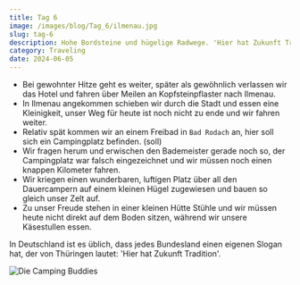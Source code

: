 ```yaml
---
title: Tag 6
image: /images/blog/Tag_6/ilmenau.jpg
slug: tag-6
description: Hohe Bordsteine und hügelige Radwege. 'Hier hat Zukunft Tradition!'.
category: Traveling
date: 2024-06-05
---
```


- Bei gewohnter Hitze geht es weiter, später als gewöhnlich verlassen wir das Hotel und fahren über Meilen an Kopfsteinpflaster nach Ilmenau.
- In Ilmenau angekommen schieben wir durch die Stadt und essen eine Kleinigkeit, unser Weg für heute ist noch nicht zu ende und wir fahren weiter.
- Relativ spät kommen wir an einem Freibad in `Bad Rodach` an, hier soll sich ein Campingplatz befinden. (soll)
- Wir fragen herum und erwischen den Bademeister gerade noch so, der Campingplatz war falsch eingezeichnet und wir müssen noch einen knappen Kilometer fahren.
- Wir kriegen einen wunderbaren, luftigen Platz über all den Dauercampern auf einem kleinen Hügel zugewiesen und bauen so gleich unser Zelt auf.
- Zu unser Freude stehen in einer kleinen Hütte Stühle und wir müssen heute nicht direkt auf dem Boden sitzen, während wir unsere Käsestullen essen.

<sidenote title="Hier hat Zukunft Tradition">
	<p>In Deutschland ist es üblich, dass jedes Bundesland einen eigenen Slogan hat, der von Thüringen lautet: 'Hier hat Zukunft Tradition'.</p>
</sidenote>

![Die Camping Buddies](/images/blog/Tag_6/bad-rodach.jpg)